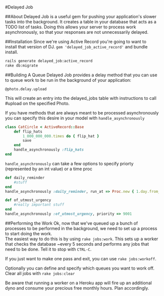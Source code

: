 #Delayed Job

##About
Delayed Job is a useful gem for pushing your application's slower tasks into the
background. It creates a table in your database that acts as a TODO list of tasks. 
Doing this allows your server to process work asynchronously, so
that your responses are not unnecessarily delayed. 

##Installation
Since we're using Active Record you're going to want to install that
version of DJ. `gem 'delayed_job_active_record'` and bundle install.  

```bash
rails generate delayed_job:active_record
rake db:migrate
```

##Building A Queue
Delayed Job provides a delay method that you can use to
queue work to be run in the background of your application:

`@photo.delay.upload`

This will create an entry into the delayed_jobs table with instructions
to call #upload on the specified Photo.

If you have methods that are always meant to be processed asynchronously
you can specify this desire in your model with `handle_asynchronously`

```ruby
class CatCircle < ActiveRecord::Base
    def flip_hats
        1_000_000_000.times do { flip_hat }
        save
    end
    handle_asynchronously :flip_hats
end
```
`handle_asynchronously` can take a few options to specify priorty
(represented by an int value) or a time proc

```ruby
def daily_reminder
    #stuff
end
handle_asynchronously :daily_reminder, run_at => Proc.new { 1.day.from_now }

def of_utmost_urgency
    #really important stuff
end
handle_asynchronously :of_utmost_urgency, priority => 9001
```

##Performing the Work
Ok, now that we've queued up a bunch of processes to be performed in the
background, we need to set up a process to start doing the work.  
The easiest way to do this is by using `rake jobs:work`. This sets up a
worker that checks the database ~every 5 seconds and performs any jobs
that need to be done. Tell it to stop with `CTRL-C`.  

If you just want to make one pass and exit, you can use `rake
jobs:workoff`.

Optionally you can define and specify which queues you want to work off.  
Clear all jobs with `rake jobs:clear`

Be aware that running a worker on a Heroku app will fire up an
additional dyno and consume your precious free monthly hours. Plan
accordingly.
